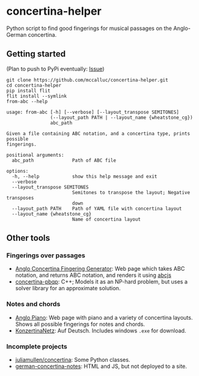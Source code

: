 # concertina-helper
Python script to find good fingerings for musical passages on the Anglo-German concertina.

## Getting started

(Plan to push to PyPi eventually: [Issue](https://github.com/mccalluc/concertina-helper/issues/2))
```
git clone https://github.com/mccalluc/concertina-helper.git
cd concertina-helper
pip install flit
flit install --symlink
from-abc --help
```
```
usage: from-abc [-h] [--verbose] [--layout_transpose SEMITONES]
                (--layout_path PATH | --layout_name {wheatstone_cg})
                abc_path

Given a file containing ABC notation, and a concertina type, prints possible
fingerings.

positional arguments:
  abc_path              Path of ABC file

options:
  -h, --help            show this help message and exit
  --verbose
  --layout_transpose SEMITONES
                        Semitones to transpose the layout; Negative transposes
                        down
  --layout_path PATH    Path of YAML file with concertina layout
  --layout_name {wheatstone_cg}
                        Name of concertina layout
```


## Other tools

### Fingerings over passages

- [Anglo Concertina Fingering Generator](https://jvandonsel.github.io/fingering/fingering.html): Web page which takes ABC notation, and returns ABC notation, and renders it using [abcjs](https://www.abcjs.net/)
- [concertina-pbqp](https://github.com/resistor/concertina-pbqp): C++; Models it as an NP-hard problem, but uses a solver library for an approximate solution. 

### Notes and chords

- [Anglo Piano](https://anglopiano.com/): Web page with piano and a variety of concertina layouts. Shows all possible fingerings for notes and chords.
- [KonzertinaNetz](https://www.konzertinanetz.de/): Auf Deutsch. Includes windows `.exe` for download.

### Incomplete projects

- [juliamullen/concertina](https://github.com/juliamullen/concertina): Some Python classes.
- [german-concertina-notes](https://github.com/daniel-leinweber/german-concertina-notes): HTML and JS, but not deployed to a site.
